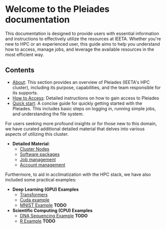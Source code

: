 # Welcome to the Pleiades documentation 

This documentation is designed to provide users with essential information and instructions to effectively utilize the resources at IEETA. Whether you're new to HPC or an experienced user, this guide aims to help you understand how to access, manage jobs, and leverage the available resources in the most efficient way.

## Contents

* [About](about.md): This section provides an overview of Pleiades (IEETA's HPC cluster), including its purpose, capabilities, and the team responsible for its supports.
* [How to Access](how_to_access.md): Detailed instructions on how to gain access to Pleiades
* [Quick start](quick_start.md): A concise guide for quickly getting started with the Pleiades. This includes basic steps on logging in, running simple jobs, and understanding the file system.

For users seeking more profound insights or for those new to this domain, we have curated additional detailed material that delves into various aspects of utilizing this cluster.

* **Detailed Material**: 
    - [Cluster Nodes](detail_material/nodes.md)
    - [Software packages](detail_material/software_packages.md)
    - [Job management](detail_material/job_management.md)
    - [Account management](detail_material/account_management.md)

Furthermore, to aid in acclimatization with the HPC stack, we have also included some practical examples:

- **Deep Learning (GPU) Examples**
    * [Transformers](examples/dl/transformers.md)
    * [Cuda example](examples/dl/cuda.md)
    * [MNIST Example](examples/dl/mnist.md) **TODO**
- **Scientific Computing (CPU) Examples**
    * [DNA Sequencing Example](examples/sc/dna.md) **TODO**
    * [R Example](examples/sc/r.md) **TODO**
